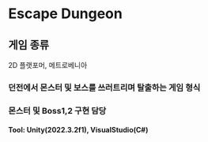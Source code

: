 # Escape Dungeon

## 게임 종류
2D 플랫포머, 메트로베니아

### 던전에서 몬스터 및 보스를 쓰러트리며 탈출하는 게임 형식

### 몬스터 및 Boss1,2 구현 담당

#### Tool: Unity(2022.3.2f1), VisualStudio(C#)
